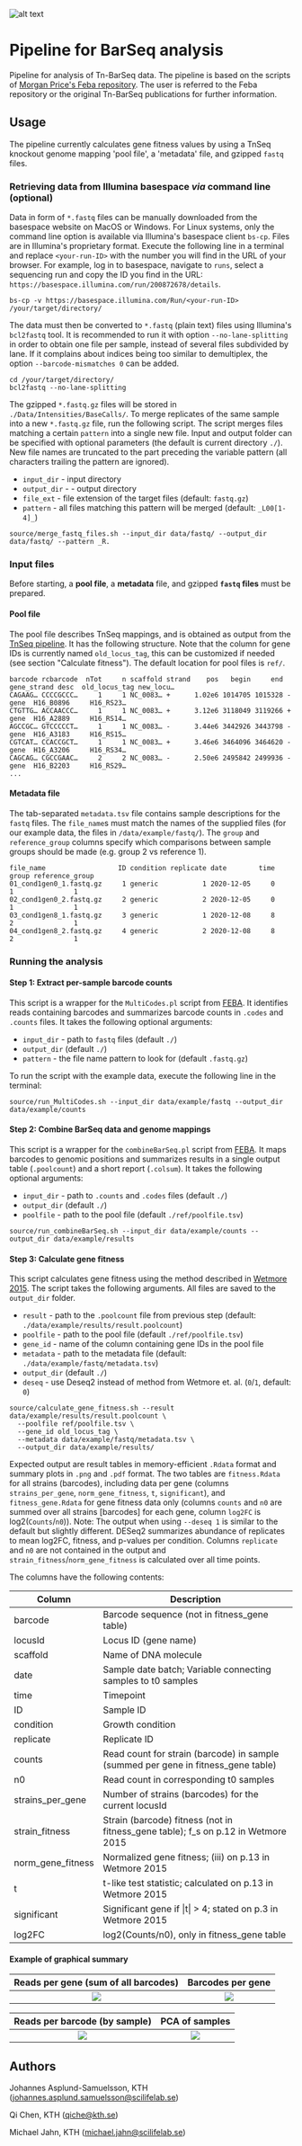 ![alt text](rebar.png "Refactored BarSeq analysis")

# Pipeline for BarSeq analysis

Pipeline for analysis of Tn-BarSeq data. The pipeline is based on the scripts of [Morgan Price's Feba repository](https://bitbucket.org/berkeleylab/feba/src/master/). The user is referred to the Feba repository or the original Tn-BarSeq publications for further information.

## Usage

The pipeline currently calculates gene fitness values by using a TnSeq knockout genome mapping 'pool file', a 'metadata' file, and gzipped `fastq` files.


### Retrieving data from Illumina basespace *via* command line (optional)

Data in form of `*.fastq` files can be manually downloaded from the basespace website on MacOS or Windows.
For Linux systems, only the command line option is available via Illumina's basespace client `bs-cp`. Files are in Illumina's proprietary format. Execute the following line in a terminal and replace `<your-run-ID>` with the number you will find in the URL of your browser. For example, log in to basespace, navigate to `runs`, select a sequencing run and copy the ID you find in the URL: `https://basespace.illumina.com/run/200872678/details`.

```
bs-cp -v https://basespace.illumina.com/Run/<your-run-ID> /your/target/directory/
```

The data must then be converted to `*.fastq` (plain text) files using Illumina's `bcl2fastq` tool. It is recommended to run it with option `--no-lane-splitting` in order to obtain one file per sample, instead of several files subdivided by lane. If it complains about indices being too similar to demultiplex, the option `--barcode-mismatches 0` can be added.

```
cd /your/target/directory/
bcl2fastq --no-lane-splitting
```

The gzipped `*.fastq.gz` files will be stored in `./Data/Intensities/BaseCalls/`. To merge replicates of the same sample into a new `*.fastq.gz` file, run the following script. The script merges files matching a certain `pattern` into a single new file. Input and output folder can be specified with optional parameters (the default is current directory `./`). New file names are truncated to the part preceding the variable pattern (all characters trailing the pattern are ignored).

- `input_dir` - input directory
- `output_dir` - - output directory
- `file_ext` - file extension of the target files (default: `fastq.gz`)
- `pattern` - all files matching this pattern will be merged (default: `_L00[1-4]_`)

```
source/merge_fastq_files.sh --input_dir data/fastq/ --output_dir data/fastq/ --pattern _R.
```

### Input files

Before starting, a **pool file**, a **metadata** file, and gzipped **`fastq` files** must be prepared.

#### Pool file

The pool file describes TnSeq mappings, and is obtained as output from the [TnSeq pipeline](https://github.com/m-jahn/TnSeq-pipe). It has the following structure. Note that the column for gene IDs is currently named `old_locus_tag`, this can be customized if needed (see section "Calculate fitness"). The default location for pool files is `ref/`.

```
barcode rcbarcode  nTot     n scaffold strand    pos   begin     end gene_strand desc  old_locus_tag new_locu…
CAGAAG… CCCCGCCC…     1     1 NC_0083… +      1.02e6 1014705 1015328 -           gene  H16_B0896     H16_RS23…  
CTGTTG… ACCAACCC…     1     1 NC_0083… +      3.12e6 3118049 3119266 +           gene  H16_A2889     H16_RS14…  
AGCCGC… GTCCCCCT…     1     1 NC_0083… -      3.44e6 3442926 3443798 -           gene  H16_A3183     H16_RS15…  
CGTCAT… CCACCGCT…     1     1 NC_0083… +      3.46e6 3464096 3464620 -           gene  H16_A3206     H16_RS34…  
CAGCAG… CGCCGAAC…     2     2 NC_0083… -      2.50e6 2495842 2499936 -           gene  H16_B2203     H16_RS29…  
...
```

#### Metadata file

The tab-separated `metadata.tsv` file contains sample descriptions for the `fastq` files. The `file_name`s must match the names of the supplied files (for our example data, the files in `/data/example/fastq/`). The `group` and `reference_group` columns specify which comparisons between sample groups should be made (e.g. group 2 vs reference 1).

```
file_name                  ID condition replicate date        time group reference_group
01_cond1gen0_1.fastq.gz     1 generic           1 2020-12-05     0     1               1
02_cond1gen0_2.fastq.gz     2 generic           2 2020-12-05     0     1               1
03_cond1gen8_1.fastq.gz     3 generic           1 2020-12-08     8     2               1
04_cond1gen8_2.fastq.gz     4 generic           2 2020-12-08     8     2               1
```

### Running the analysis

#### Step 1: Extract per-sample barcode counts

This script is a wrapper for the `MultiCodes.pl` script from [FEBA](https://bitbucket.org/berkeleylab/feba/src/master/). It identifies reads containing barcodes and summarizes barcode counts in `.codes` and `.counts` files. It takes the following optional arguments:

- `input_dir` - path to `fastq` files (default `./`)
- `output_dir` (default `./`)
- `pattern` - the file name pattern to look for (default `.fastq.gz`)

To run the script with the example data, execute the following line in the terminal:

```
source/run_MultiCodes.sh --input_dir data/example/fastq --output_dir data/example/counts
```

#### Step 2: Combine BarSeq data and genome mappings

This script is a wrapper for the `combineBarSeq.pl` script from  [FEBA](https://bitbucket.org/berkeleylab/feba/src/master/). It maps barcodes to genomic positions and summarizes results in a single output table (`.poolcount`) and a short report (`.colsum`). It takes the following optional arguments:

- `input_dir` - path to `.counts` and `.codes` files (default `./`)
- `output_dir` (default `./`)
- `poolfile` - path to the pool file (default `./ref/poolfile.tsv`)

```
source/run_combineBarSeq.sh --input_dir data/example/counts --output_dir data/example/results
```

#### Step 3: Calculate gene fitness

This script calculates gene fitness using the method described in [Wetmore 2015](https://mbio.asm.org/content/6/3/e00306-15.full). The script takes the following arguments. All files are saved to the `output_dir` folder.

- `result` - path to the `.poolcount` file from previous step (default: `./data/example/results/result.poolcount`)
- `poolfile` - path to the pool file (default `./ref/poolfile.tsv`)
- `gene_id` - name of the column containing gene IDs in the pool file
- `metadata` - path to the metadata file (default: `./data/example/fastq/metadata.tsv`)
- `output_dir` (default `./`)
- `deseq` - use Deseq2 instead of method from Wetmore et. al. (`0`/`1`, default: `0`)

```
source/calculate_gene_fitness.sh --result data/example/results/result.poolcount \
  --poolfile ref/poolfile.tsv \
  --gene_id old_locus_tag \
  --metadata data/example/fastq/metadata.tsv \
  --output_dir data/example/results/
```

Expected output are result tables in memory-efficient `.Rdata` format and summary plots in `.png` and `.pdf` format. The two tables are `fitness.Rdata` for all strains (barcodes), including data per gene (columns `strains_per_gene`, `norm_gene_fitness`, `t`, `significant`), and `fitness_gene.Rdata` for gene fitness data only (columns `counts` and `n0` are summed over all strains [barcodes] for each gene, column `log2FC` is log2(`Counts`/`n0`)). Note: The output when using `--deseq 1` is similar to the default but slightly different. DESeq2 summarizes abundance of replicates to mean log2FC, fitness, and p-values per condition. Columns `replicate` and `n0` are not contained in the output and `strain_fitness`/`norm_gene_fitness` is calculated over all time points.

The columns have the following contents:

| Column | Description |
| ------ | ----------- |
| barcode | Barcode sequence (not in fitness_gene table) |
| locusId | Locus ID (gene name) |
| scaffold | Name of DNA molecule |
| date | Sample date batch; Variable connecting samples to t0 samples |
| time | Timepoint |
| ID | Sample ID |
| condition | Growth condition |
| replicate | Replicate ID |
| counts | Read count for strain (barcode) in sample (summed per gene in fitness_gene table) |
| n0 | Read count in corresponding t0 samples |
| strains_per_gene | Number of strains (barcodes) for the current locusId |
| strain_fitness | Strain (barcode) fitness (not in fitness_gene table); f_s on p.12 in Wetmore 2015 |
| norm_gene_fitness | Normalized gene fitness; (iii) on p.13 in Wetmore 2015 |
| t | t-like test statistic; calculated on p.13 in Wetmore 2015 |
| significant | Significant gene if \|t\| > 4; stated on p.3 in Wetmore 2015 |
| log2FC | log2(Counts/n0), only in fitness_gene table |


#### Example of graphical summary

Reads per gene (sum of all barcodes)    |  Barcodes per gene
:-------------------------:|:-------------------------:
![](data/example/results/plot_reads_gene.png)  |  ![](data/example/results/plot_barcodes_gene.png)

Reads per barcode (by sample)    |  PCA of samples
:-------------------------:|:-------------------------:
![](data/example/results/plot_read_count.png)  |  ![](data/example/results/plot_pca.png)


## Authors

Johannes Asplund-Samuelsson, KTH (johannes.asplund.samuelsson@scilifelab.se)

Qi Chen, KTH (qiche@kth.se)

Michael Jahn, KTH (michael.jahn@scilifelab.se)
